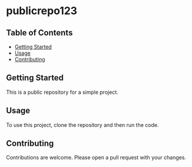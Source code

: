 # publicrepo123

## Table of Contents

- [Getting Started](#getting-started)
- [Usage](#usage)
- [Contributing](#contributing)

## Getting Started

This is a public repository for a simple project.

## Usage

To use this project, clone the repository and then run the code.

## Contributing

Contributions are welcome. Please open a pull request with your changes.
